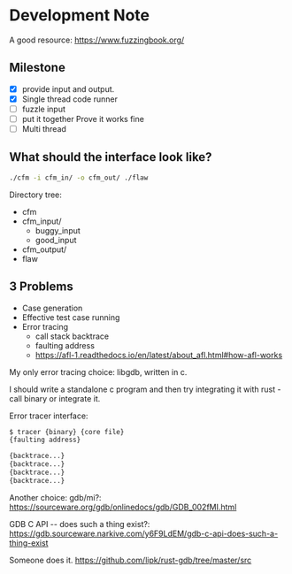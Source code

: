 Development Note
================

A good resource: https://www.fuzzingbook.org/

## Milestone
- [x] provide input and output.
- [x] Single thread code runner
- [ ] fuzzle input
- [ ] put it together Prove it works fine
- [ ] Multi thread

## What should the interface look like?

```bash
./cfm -i cfm_in/ -o cfm_out/ ./flaw
```

Directory tree:
- cfm
- cfm_input/
    - buggy_input
    - good_input
- cfm_output/
- flaw

## 3 Problems
- Case generation
- Effective test case running
- Error tracing
    - call stack backtrace
    - faulting address
    - https://afl-1.readthedocs.io/en/latest/about_afl.html#how-afl-works
    
My only error tracing choice: libgdb, written in c.

I should write a standalone c program and then try integrating it with rust - call binary or integrate it.

Error tracer interface:
```bash
$ tracer {binary} {core file}
{faulting address}

{backtrace...}
{backtrace...}
{backtrace...}
{backtrace...}
```

Another choice: gdb/mi?: https://sourceware.org/gdb/onlinedocs/gdb/GDB_002fMI.html

GDB C API -- does such a thing exist?: https://gdb.sourceware.narkive.com/y6F9LdEM/gdb-c-api-does-such-a-thing-exist

Someone does it. https://github.com/lipk/rust-gdb/tree/master/src
